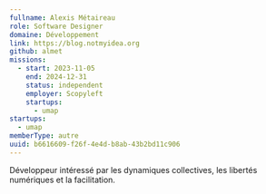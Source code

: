 ```yaml
---
fullname: Alexis Métaireau
role: Software Designer
domaine: Développement
link: https://blog.notmyidea.org
github: almet
missions:
  - start: 2023-11-05
    end: 2024-12-31
    status: independent
    employer: Scopyleft
    startups:
      - umap
startups:
  - umap
memberType: autre
uuid: b6616609-f26f-4e4d-b8ab-43b2bd11c906
---
```

Développeur intéressé par les dynamiques collectives, les libertés numériques et la facilitation.